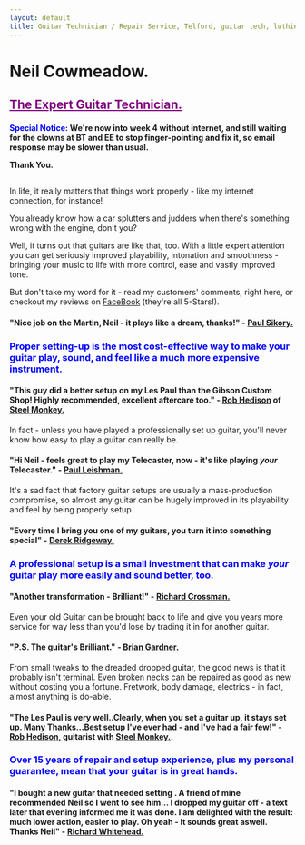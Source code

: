 ```yaml
---
layout: default
title: Guitar Technician / Repair Service, Telford, guitar tech, luthier, guitar repair, guitar service, bass repair, bass guitar repair, bass tech, guitar setup, guitar set up, guitar workshop,Neil Cowmeadow, Guitar Tuition, Guitar Teachers, Telford Guitar Teachers, Bridgnorth Guitar Lessons, Telford Guitar Lessons, Broseley Guitar Lessons, Guitar Lessons in Telford, Telford Music Lessons, Shropshire Guitar Lessons, Shropshire Guitar Teachers, Individual Guitar Lesson, Children's Guitar Lesson, Guitar Lessons, Bass Guitar Teacher, bass guitar lesson, Lessons, Guitar Teacher, Bass Lessons, Instrument Repair, Technician, Telford, Guitar Repair, Guitar Expert, How to Play Guitar, How to Play Bass, DBS, CRB checked, Broseley, Bridgnorth, Much Wenlock, How to Compose, Composition, Technique, Easy Guitar, Easy Guitar Lessons, easy strings, intermediate Guitar Lessons, advanced Guitar Lessons, expert Guitar Lessons,For Beginners, For Intermediates, For Experts, easy strings, song writing, arthritis, pain, wrist, fingers, sore, guitar pain, guitar rehab, guitar rehabilitation, free guitar lessons, guitar technique, guitar guide, guitar coach.Guitar Teacher, Telford Guitar Teacher, Bridgnorth Guitar Lessons, Telford Guitar Lessons, Broseley Guitar Lessons, Guitar Lessons in Telford, Telford Music Lessons, Shropshire Guitar Lessons, Shropshire Guitar Teacher, Individual Guitar Lessons, Children's Guitar Lessons, Guitar Lessons, Bass Guitar Lessons, Guitar Teacher, Bass Lessons, Instrument Repair, guitar repair, guitar tech, guitar setup, guitar set-up, guitar set up, Bass Guitar set-up, bass  guitar setup, bass guitar set up.
---
```




   <p><h1>Neil Cowmeadow.</h1></p>
   <p><h2><font color="purple"><u>The Expert Guitar Technician.</u></font> </h2></p>
   
    
 <p><h4><font color="blue">Special Notice:</font> We're now into week 4 without internet, and still waiting for the clowns at BT and EE to stop finger-pointing and fix it,  so email response may be slower than usual.</p>
    <p>Thank You.</h4></p>
    <p><h2>   </h2>    </p>


<p>In life, it really matters that things work properly - like my internet connection, for instance!</p>
<p>You already know how a car splutters and judders when there's something wrong with the engine, don't you?</p>
<p>Well, it turns out that guitars are like that, too. With a little expert attention you can get seriously improved playability, intonation and smoothness - bringing your music to life with more control, ease and vastly improved tone.</p>
<p>But don't take my word for it - read my customers' comments, right here, or checkout my reviews on <a href="https://www.facebook.com/NeilCowmeadowGuitar?ref=hl">FaceBook</a> (they're all 5-Stars!).
</p>
<p><h4><strong>"Nice job on the Martin, Neil - it plays like a dream, thanks!"</strong> - <u>Paul Sikory.</u></h4>
</p>
<p><font color="blue"><h3>
Proper setting-up is the most cost-effective way to make your guitar play, sound, and feel like a much more expensive instrument. </h3></font>
</p>
<p><h4><strong>"This guy did a better setup on my Les Paul than the Gibson Custom Shop! Highly recommended, excellent aftercare too."</strong> - <u>Rob Hedison</u> of <a href="http://www.steel-monkey.com/index.html">Steel Monkey.</a></h4></p>
<p>In fact - unless you have played a professionally set up guitar, you'll never know how easy to play a guitar can really be.
</p>
<p><h4><strong>"Hi Neil - feels great to play my Telecaster, now - it's like playing <i>your</i> Telecaster."</strong> - <u>Paul Leishman.</u></h4></p>
<p>
It's a sad fact that factory guitar setups are usually a mass-production compromise, so almost any guitar can be hugely improved in its playability and feel by being properly setup. 
</p>
<p><h4><strong>"Every time I bring you one of my guitars, you turn it into something special"</strong> - <u>Derek Ridgeway.</u></h4>
</p>

<p>
<h3><font color="blue">A professional setup is a small investment that can make <em>your</em> guitar play more easily and sound better, too.</font></h3>
</p>
<p><h4><strong>"Another transformation - Brilliant!"</strong> - <u>Richard Crossman.</u></h4></p>
<p>
Even your old Guitar can be brought back to life and give you years more service for way less than you'd lose by trading it in for another guitar. </p>
<p><h4><strong>"P.S. The guitar's Brilliant."</strong> - <u>Brian Gardner.</u></h4>
</p>
<p>
From small tweaks to the dreaded dropped guitar, the good news is that it probably isn't terminal. Even broken necks can be repaired as good as new without costing you a fortune. 
Fretwork, body damage, electrics - in fact, almost anything is do-able.</p>

<p><h4><strong>"The Les Paul is very well..Clearly, when you set a guitar up, it stays set up. Many Thanks...Best setup I've ever had - and I've had a fair few!"</strong> - <u>Rob Hedison,</u> guitarist with <a href="http://www.steel-monkey.com/index.html">Steel Monkey.</a>.</h4>
</p><p>

<p>
<h3><font color="blue">Over 15 years of repair and setup experience, plus my personal guarantee, mean that your guitar is in great hands.</font></h3>
</p>
<p><h4><strong>"I bought a new guitar that needed setting . A friend of mine recommended Neil so I went to see him... I dropped my guitar off - a text later that evening informed me it was done. I am delighted with the result: much lower action, easier to play. Oh yeah - it sounds great aswell. Thanks Neil"</strong> - <u>Richard Whitehead.</u></h4>
</p>
<p><font color="blue"><h3>
